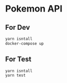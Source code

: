 Pokemon API
=================

For Dev
----------

```sh
yarn isntall
docker-compose up
```

For Test
--------
```sh
yarn isntall
yarn test
```